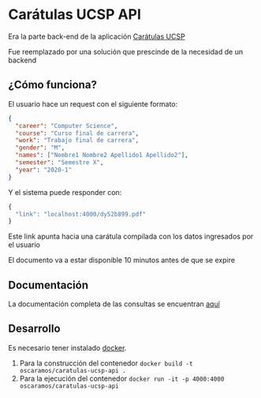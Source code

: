 # Carátulas UCSP API

Era la parte back-end de la aplicación [Carátulas UCSP](https://github.com/oscaramos/caratulas-ucsp)

Fue reemplazado por una solución que prescinde de la necesidad de un backend

## ¿Cómo funciona?

El usuario hace un request con el siguiente formato:

```json
{
  "career": "Computer Science",
  "course": "Curso final de carrera",
  "work": "Trabajo final de carrera",
  "gender": "M",
  "names": ["Nombre1 Nombre2 Apellido1 Apellido2"],
  "semester": "Semestre X",
  "year": "2020-1"
}
```

Y el sistema puede responder con:

```js
{
  "link": "localhost:4000/dy52b899.pdf"
}
```

Este link apunta hacia una carátula compilada con los datos ingresados por el usuario

El documento va a estar disponible 10 minutos antes de que se expire

## Documentación

La documentación completa de las consultas se encuentran [aquí](https://documenter.getpostman.com/view/10567086/T1LHGp73?version=latest)

## Desarrollo

Es necesario tener instalado [docker](https://www.docker.com/).

1. Para la construcción del contenedor `docker build -t oscaramos/caratulas-ucsp-api .`
2. Para la ejecución del contenedor `docker run -it -p 4000:4000 oscaramos/caratulas-ucsp-api`
